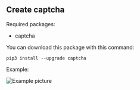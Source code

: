 Create captcha
-------------------------------
Required packages:
* captcha

You can download this package with this command:

`pip3 install --upgrade captcha`

Example:

![Example picture](https://i.ibb.co/gMLyvJT/captcha.png)
